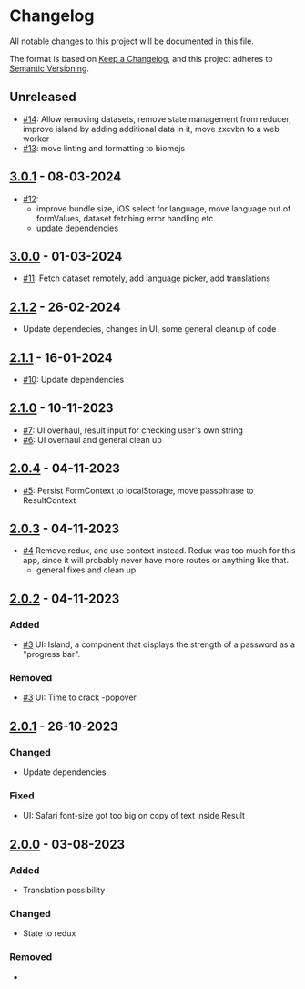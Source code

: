 # Changelog

All notable changes to this project will be documented in this file.

The format is based on [Keep a Changelog](https://keepachangelog.com/en/1.0.0/),
and this project adheres to [Semantic Versioning](https://semver.org/spec/v2.0.0.html).

## Unreleased

- [#14](https://github.com/ogdakke/salasanakone/pull/14): Allow removing datasets, remove state management from reducer, improve island by adding additional data in it, move zxcvbn to a web worker
- [#13](https://github.com/ogdakke/salasanakone/pull/13): move linting and formatting to biomejs

## [3.0.1](https://github.com/ogdakke/salasanakone/commits/3.0.1) - 08-03-2024

- [#12](https://github.com/ogdakke/salasanakone/pull/12):
  - improve bundle size, iOS select for language, move language out of formValues, dataset fetching error handling etc.
  - update dependencies

## [3.0.0](https://github.com/ogdakke/salasanakone/commits/3.0.0) - 01-03-2024

- [#11](https://github.com/ogdakke/salasanakone/pull/11): Fetch dataset remotely, add language picker, add translations

## [2.1.2](https://github.com/ogdakke/salasanakone/commits/2.1.2) - 26-02-2024

- Update dependecies, changes in UI, some general cleanup of code

## [2.1.1](https://github.com/ogdakke/salasanakone/commits/2.1.1) - 16-01-2024

- [#10](https://github.com/ogdakke/salasanakone/pull/10): Update dependencies

## [2.1.0](https://github.com/ogdakke/salasanakone/commits/2.1.0) - 10-11-2023

- [#7](https://github.com/ogdakke/salasanakone/pull/7): UI overhaul, result input for checking user's own string
- [#6](https://github.com/ogdakke/salasanakone/pull/6): UI overhaul and general clean up

## [2.0.4](https://github.com/ogdakke/salasanakone/commits/2.0.4) - 04-11-2023

- [#5](https://github.com/ogdakke/salasanakone/pull/5): Persist FormContext to localStorage, move passphrase to ResultContext

## [2.0.3](https://github.com/ogdakke/salasanakone/commits/2.0.3) - 04-11-2023

- [#4](https://github.com/ogdakke/salasanakone/pull/4) Remove redux, and use context instead. Redux was too much for this app, since it will probably never have more routes or anything like that.
  - general fixes and clean up

## [2.0.2](https://github.com/ogdakke/salasanakone/commits/2.0.2) - 04-11-2023

### Added

- [#3](https://github.com/ogdakke/salasanakone/pull/3) UI: Island, a component that displays the strength of a password as a "progress bar".

### Removed

- [#3](https://github.com/ogdakke/salasanakone/pull/3) UI: Time to crack -popover

## [2.0.1](https://github.com/ogdakke/salasanakone/commits/2.0.1) - 26-10-2023

### Changed

- Update dependencies

### Fixed

- UI: Safari font-size got too big on copy of text inside Result

## [2.0.0](https://github.com/ogdakke/salasanakone/commits/2.0.0) - 03-08-2023

### Added

- Translation possibility

### Changed

- State to redux

### Removed

-
